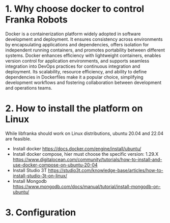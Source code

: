 # 1. Why choose docker to control Franka Robots
Docker is a containerization platform widely adopted in software development and deployment. It ensures consistency across environments by encapsulating applications and dependencies, offers isolation for independent running containers, and promotes portability between different systems. Docker enhances efficiency with lightweight containers, enables version control for application environments, and supports seamless integration into DevOps practices for continuous integration and deployment. Its scalability, resource efficiency, and ability to define dependencies in Dockerfiles make it a popular choice, simplifying development workflows and fostering collaboration between development and operations teams.
# 2. How to install the platform on Linux
 While libfranka should work on Linux distributions, ubuntu 20.04 and 22.04 are feasible.

* Install docker https://docs.docker.com/engine/install/ubuntu/
* Install docker compose, hier must choose the specific version: 1.29.X https://www.digitalocean.com/community/tutorials/how-to-install-and-use-docker-compose-on-ubuntu-20-04
* Install Studio 3T https://studio3t.com/knowledge-base/articles/how-to-install-studio-3t-on-linux/
* Install Mongodb https://www.mongodb.com/docs/manual/tutorial/install-mongodb-on-ubuntu/
# 3. Configuration
